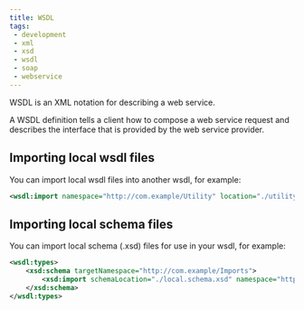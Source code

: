 ```yaml
---
title: WSDL
tags: 
 - development
 - xml
 - xsd
 - wsdl
 - soap
 - webservice
---
```


WSDL is an XML notation for describing a web service. 
<!--more-->
A WSDL definition tells a client how to compose a web service request and describes the interface that is provided by the web service provider.

## Importing local wsdl files

You can import local wsdl files into another wsdl, for example:

```xml
<wsdl:import namespace="http://com.example/Utility" location="./utility.wsdl" />
```

## Importing local schema files

You can import local schema (.xsd) files for use in your wsdl, for example:

```xml
<wsdl:types>
    <xsd:schema targetNamespace="http://com.example/Imports">
        <xsd:import schemaLocation="./local.schema.xsd" namespace="http://com.example/Something" />
    </xsd:schema>
</wsdl:types>
```



